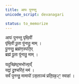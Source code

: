 ```yaml
---
title: आपः पुनन्तु
unicode_script: devanagari

status: to_memorize
---
```


आपः॑ पुनन्तु पृथि॒वीं  
पृ॑थि॒वी पू॒ता पु॑नातु॒ माम् ।  
पु॒नन्तु॒ ब्रह्म॑ण॒स्पति॒र्  
ब्रह्म॑ पू॒ता पु॑नातु॒ माम् ।  

यदुच्छि॑ष्ट॒मभो॑ज्य॒य्ँ  
यद्वा॑ दु॒श्चरि॑तं॒ मम॑ ।  
सर्वं॑ पुनन्तु॒ मामापो॑ 
ऽस॒ताञ्च॑ प्रति॒ग्रह॒२ꣳ॒ स्वाहा॑ ।